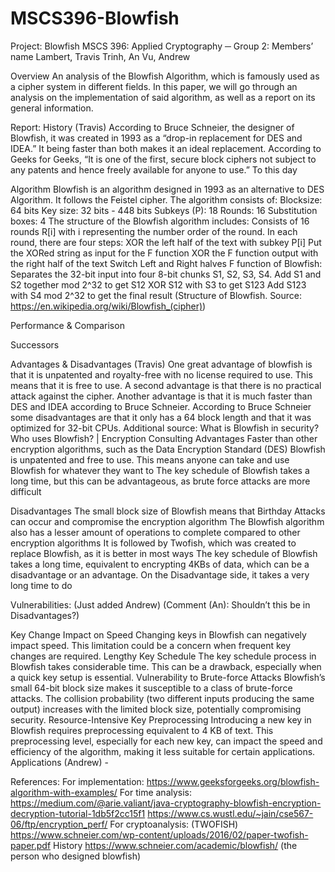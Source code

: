 # MSCS396-Blowfish
 

Project: Blowfish
MSCS 396: Applied Cryptography
─
Group 2: Members’ name
Lambert, Travis
Trinh, An
Vu, Andrew

Overview
An analysis of the Blowfish Algorithm, which is famously used as a cipher system in different fields. In this paper, we will go through an analysis on the implementation of said algorithm, as well as a report on its general information.

Report:
History (Travis)
  According to Bruce Schneier, the designer of Blowfish, it was created in 1993 as a “drop-in replacement for DES and IDEA.”  It being faster than both makes it an ideal replacement.  According to Geeks for Geeks, “It is one of the first, secure block ciphers not subject to any patents and hence freely available for anyone to use.”  To       this   day 

Algorithm
  Blowfish is an algorithm designed in 1993 as an alternative to DES Algorithm. It follows the Feistel cipher. The algorithm consists of:
  Blocksize: 64 bits
  Key size: 32 bits - 448 bits
  Subkeys (P): 18
  Rounds: 16
  Substitution boxes: 4
  	The structure of the Blowfish algorithm includes:
  Consists of 16 rounds R[i] with i representing the number order of the round.
    In each round, there are four steps:
      XOR the left half of the text with subkey P[i]
      Put the XORed string as input for the F function
      XOR the F function output with the right half of the text
      Switch Left and Right halves
    F function of Blowfish:
      Separates the 32-bit input into four 8-bit chunks S1, S2, S3, S4.
      Add S1 and S2 together mod 2^32 to get S12
      XOR S12 with S3 to get S123
      Add S123 with S4 mod 2^32 to get the final result
(Structure of Blowfish. Source: https://en.wikipedia.org/wiki/Blowfish_(cipher))

Performance & Comparison


Successors


Advantages & Disadvantages (Travis)
One great advantage of blowfish is that it is unpatented and royalty-free with no license required to use.  This means that it is free to use.  A second advantage is that there is no practical attack against the cipher.  Another advantage is that it is much faster than DES and IDEA according to Bruce Schneier.
	According to Bruce Schneier some disadvantages are that it only has a 64 block length and that it was optimized for 32-bit CPUs.
Additional source: What is Blowfish in security? Who uses Blowfish? | Encryption Consulting
Advantages
Faster than other encryption algorithms, such as the Data Encryption Standard (DES)
Blowfish is unpatented and free to use. This means anyone can take and use Blowfish for whatever they want to
The key schedule of Blowfish takes a long time, but this can be advantageous, as brute force attacks are more difficult

Disadvantages
The small block size of Blowfish means that Birthday Attacks can occur and compromise the encryption algorithm
The Blowfish algorithm also has a lesser amount of operations to complete compared to other encryption algorithms
It is followed by Twofish, which was created to replace Blowfish, as it is better in most ways
The key schedule of Blowfish takes a long time, equivalent to encrypting 4KBs of data, which can be a disadvantage or an advantage. On the Disadvantage side, it takes a very long time to do

Vulnerabilities: (Just added Andrew) (Comment (An): Shouldn’t this be in Disadvantages?)

Key Change Impact on Speed
Changing keys in Blowfish can negatively impact speed. This limitation could be a concern when frequent key changes are required.
Lengthy Key Schedule
The key schedule process in Blowfish takes considerable time. This can be a drawback, especially when a quick key setup is essential.
Vulnerability to Brute-force Attacks
Blowfish’s small 64-bit block size makes it susceptible to a class of brute-force attacks. The collision probability (two different inputs producing the same output) increases with the limited block size, potentially compromising security.
Resource-Intensive Key Preprocessing
Introducing a new key in Blowfish requires preprocessing equivalent to 4 KB of text. This preprocessing level, especially for each new key, can impact the speed and efficiency of the algorithm, making it less suitable for certain applications.
Applications (Andrew) - 

References:
For implementation: https://www.geeksforgeeks.org/blowfish-algorithm-with-examples/
For time analysis: https://medium.com/@arie.valiant/java-cryptography-blowfish-encryption-decryption-tutorial-1db5f2cc15f1
https://www.cs.wustl.edu/~jain/cse567-06/ftp/encryption_perf/
For cryptoanalysis:
(TWOFISH) https://www.schneier.com/wp-content/uploads/2016/02/paper-twofish-paper.pdf
History
https://www.schneier.com/academic/blowfish/ (the person who designed blowfish)

